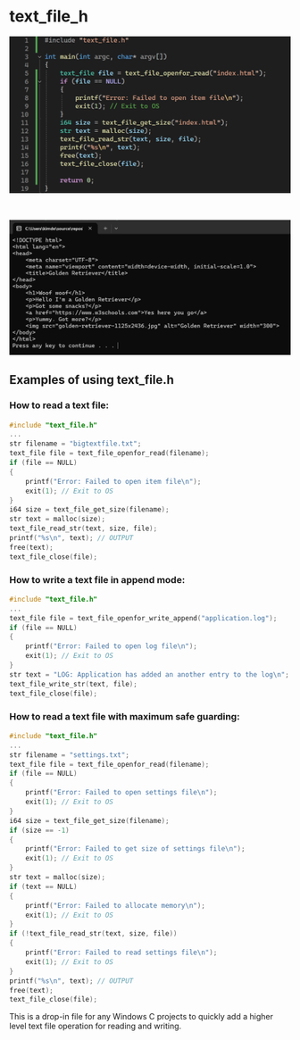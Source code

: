 # text_file_h
![alt text](https://github.com/kimlar/text_file_h/blob/main/text_file-code-example.png "Showing the code")

<br>

![alt text](https://github.com/kimlar/text_file_h/blob/main/text_file-running.png "Showing the code in action")

## Examples of using text_file.h

### How to read a text file:
```c
#include "text_file.h"
...
str filename = "bigtextfile.txt";
text_file file = text_file_openfor_read(filename);
if (file == NULL)
{
	printf("Error: Failed to open item file\n");
	exit(1); // Exit to OS
}
i64 size = text_file_get_size(filename);
str text = malloc(size);
text_file_read_str(text, size, file);
printf("%s\n", text); // OUTPUT
free(text);
text_file_close(file);
```

### How to write a text file in append mode:
```c
#include "text_file.h"
...
text_file file = text_file_openfor_write_append("application.log");
if (file == NULL)
{
	printf("Error: Failed to open log file\n");
	exit(1); // Exit to OS
}
str text = "LOG: Application has added an another entry to the log\n";
text_file_write_str(text, file);
text_file_close(file);
```

### How to read a text file with maximum safe guarding:
```c
#include "text_file.h"
...
str filename = "settings.txt";
text_file file = text_file_openfor_read(filename);
if (file == NULL)
{
	printf("Error: Failed to open settings file\n");
	exit(1); // Exit to OS
}
i64 size = text_file_get_size(filename);
if (size == -1)
{
	printf("Error: Failed to get size of settings file\n");
	exit(1); // Exit to OS
}
str text = malloc(size);
if (text == NULL)
{
	printf("Error: Failed to allocate memory\n");
	exit(1); // Exit to OS
}
if (!text_file_read_str(text, size, file))
{
	printf("Error: Failed to read settings file\n");
	exit(1); // Exit to OS
}
printf("%s\n", text); // OUTPUT
free(text);
text_file_close(file);
```

This is a drop-in file for any Windows C projects to quickly add a higher level text file operation for reading and writing.
